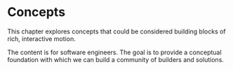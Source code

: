 # Concepts

This chapter explores concepts that could be considered building blocks of rich, interactive motion.

The content is for software engineers. The goal is to provide a conceptual foundation with which we can build a community of builders and solutions.